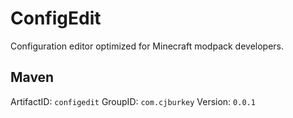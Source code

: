 # ConfigEdit
Configuration editor optimized for Minecraft modpack developers.

## Maven
ArtifactID: `configedit`
GroupID: `com.cjburkey`
Version: `0.0.1`